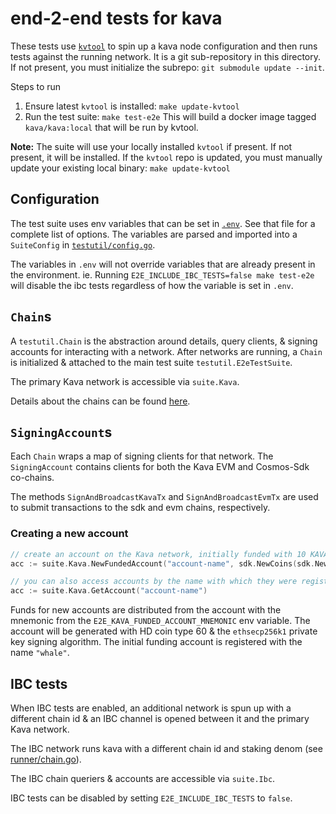 # end-2-end tests for kava

These tests use [`kvtool`](https://github.com/kava-labs/kvtool) to spin up a kava node configuration
and then runs tests against the running network. It is a git sub-repository in this directory. If not
present, you must initialize the subrepo: `git submodule update --init`.

Steps to run
1. Ensure latest `kvtool` is installed: `make update-kvtool`
2. Run the test suite: `make test-e2e`
   This will build a docker image tagged `kava/kava:local` that will be run by kvtool.

**Note:** The suite will use your locally installed `kvtool` if present. If not present, it will be
installed. If the `kvtool` repo is updated, you must manually update your existing local binary: `make update-kvtool`

## Configuration

The test suite uses env variables that can be set in [`.env`](.env). See that file for a complete list
of options. The variables are parsed and imported into a `SuiteConfig` in [`testutil/config.go`](testutil/config.go).

The variables in `.env` will not override variables that are already present in the environment.
ie. Running `E2E_INCLUDE_IBC_TESTS=false make test-e2e` will disable the ibc tests regardless of how
the variable is set in `.env`.

## `Chain`s

A `testutil.Chain` is the abstraction around details, query clients, & signing accounts for interacting with a
network. After networks are running, a `Chain` is initialized & attached to the main test suite `testutil.E2eTestSuite`.

The primary Kava network is accessible via `suite.Kava`.

Details about the chains can be found [here](runner/chain.go#L62-84).

## `SigningAccount`s

Each `Chain` wraps a map of signing clients for that network. The `SigningAccount` contains clients
for both the Kava EVM and Cosmos-Sdk co-chains.

The methods `SignAndBroadcastKavaTx` and `SignAndBroadcastEvmTx` are used to submit transactions to
the sdk and evm chains, respectively.

### Creating a new account
```go
// create an account on the Kava network, initially funded with 10 KAVA
acc := suite.Kava.NewFundedAccount("account-name", sdk.NewCoins(sdk.NewCoin("ukava", 10e6)))

// you can also access accounts by the name with which they were registered to the suite
acc := suite.Kava.GetAccount("account-name")
```

Funds for new accounts are distributed from the account with the mnemonic from the `E2E_KAVA_FUNDED_ACCOUNT_MNEMONIC`
env variable. The account will be generated with HD coin type 60 & the `ethsecp256k1` private key signing algorithm.
The initial funding account is registered with the name `"whale"`.

## IBC tests

When IBC tests are enabled, an additional network is spun up with a different chain id & an IBC channel is
opened between it and the primary Kava network.

The IBC network runs kava with a different chain id and staking denom (see [runner/chain.go](runner/chain.go)).

The IBC chain queriers & accounts are accessible via `suite.Ibc`.

IBC tests can be disabled by setting `E2E_INCLUDE_IBC_TESTS` to `false`.
